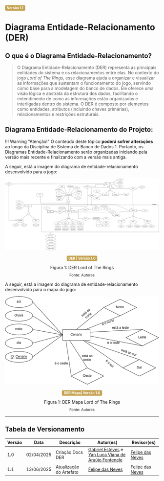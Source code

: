 <span style="background-color:#c5a352; color:white; font-size:0.8em; font-weight: bold; padding:2px 6px; border-radius:4px;">Versão 1.1</span>

# Diagrama Entidade-Relacionamento (DER)

## O que é o Diagrama Entidade-Relacionamento?

> O Diagrama Entidade-Relacionamento (DER) representa as principais entidades do sistema e os relacionamentos entre elas. No contexto do jogo _Lord of The Rings_, esse diagrama ajuda a organizar e visualizar as informações que sustentam o funcionamento do jogo, servindo como base para a modelagem do banco de dados.
> Ele oferece uma visão lógica e abstrata da estrutura dos dados, facilitando o entendimento de como as informações estão organizadas e interligadas dentro do sistema. O DER é composto por elementos como entidades, atributos (incluindo chaves primárias), relacionamentos e restrições estruturais.

## Diagrama Entidade-Relacionamento do Projeto:

!!! Warning "Atenção!"
    O conteúdo deste tópico **poderá sofrer alterações** ao longo da Disciplina de Sistema de Banco de Dados 1. Portanto, os Diagramas Entidade-Relacionamento serão organizadas iniciando pela versão mais recente e finalizando com a versão mais antiga.

A seguir, está a imagem do diagrama de entidade-relacionamento desenvolvido para o jogo:

![Versão Atual](../../assets/diagramaEntidadeRelacionamento.png)

<center>
  <span style="background-color:#c5a352; color:white; font-size:0.8em; font-weight: bold; padding:2px 6px; border-radius:4px;">DER | Versão 1.0</span>
</center>

<div style="text-align: center">
  <p>Figura 1: DER Lord of The Rings</p>
  <p style="margin-top: -1%; font-size: 12px">Fonte: Autores</p>
</div>

A seguir, está a imagem do diagrama de entidade-relacionamento desenvolvido para o mapa do jogo:

![Versão Atual](../../assets/diagramaEntidadeRelacionamentoMapa.png)

<center>
  <span style="background-color:#c5a352; color:white; font-size:0.8em; font-weight: bold; padding:2px 6px; border-radius:4px;">DER Mapa| Versão 1.0</span>
</center>

<div style="text-align: center">
  <p>Figura 1: DER Mapa Lord of The Rings</p>
  <p style="margin-top: -1%; font-size: 12px">Fonte: Autores</p>
</div>

---

## Tabela de Versionamento

| Versão | Data       | Descrição                                     | Autor(es)                                                             | Revisor(es)                                                          |
|--------|------------|-----------------------------------|-----------------------------------------------------------------------|----------------------------------------------------------------------|
|1.0  |02/04/2025     | Criação Docs DER | [Gabriel Esteves](https://github.com/GabrielMEsteves) e [Yan Luca Viana de Araújo Fontenele](https://github.com/yan-luca)| [Felipe das Neves](https://github.com/FelipeFreire-gf) |
|1.1  |13/06/2025     | Atualização do Artefato | [Felipe das Neves](https://github.com/FelipeFreire-gf) | [Felipe das Neves](https://github.com/FelipeFreire-gf) |
